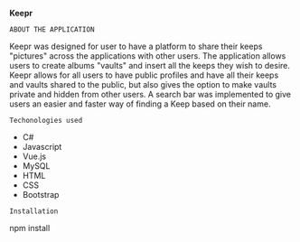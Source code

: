 
**Keepr**

``
ABOUT THE APPLICATION
``


Keepr was designed for user to have a platform to share their keeps "pictures" across the applications with other users.
The application allows users to create albums "vaults" and insert all the keeps they wish to desire. Keepr allows for all users to have public profiles
and have all their keeps and vaults shared to the public, but also gives the option to make vaults private and hidden from other users. A search bar was
implemented to give users an easier and faster way of finding a Keep based on their name.


``Techonologies used``

- C#
- Javascript
- Vue.js
- MySQL
- HTML
- CSS
- Bootstrap



``Installation``

  npm install






